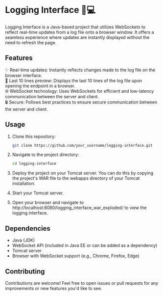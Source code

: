 # Logging Interface 📝💻

Logging Interface is a Java-based project that utilizes WebSockets to reflect real-time updates from a log file onto a browser window. It offers a seamless experience where updates are instantly displayed without the need to refresh the page.

## Features

✨ Real-time updates: Instantly reflects changes made to the log file on the browser interface.  
📜 Last 10 lines preview: Displays the last 10 lines of the log file upon opening the endpoint in a browser.  
🌐 WebSocket technology: Uses WebSockets for efficient and low-latency communication between the server and client.  
🔒 Secure: Follows best practices to ensure secure communication between the server and client.  

## Usage

1. Clone this repository:
   ```bash
   git clone https://github.com/your_username/logging-interface.git
    ```
   
2. Navigate to the project directory:
   ```bash
   cd logging-interface
   ```
   
3. Deploy the project on your Tomcat server. You can do this by copying the project's WAR file to the webapps directory of your Tomcat installation.

4. Start your Tomcat server.

5. Open your browser and navigate to http://localhost:8080/logging_interface_war_exploded/ to view the logging interface.

## Dependencies
- Java (JDK)
- WebSocket API (included in Java EE or can be added as a dependency)
- Tomcat server
- Browser with WebSocket support (e.g., Chrome, Firefox, Edge)

## Contributing
Contributions are welcome! Feel free to open issues or pull requests for any improvements or new features you'd like to see.
